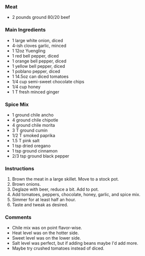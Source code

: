 ### Meat
- 2 pounds ground 80/20 beef

### Main Ingredients
- 1 large white onion, diced
- 4-ish cloves garlic, minced
- 1 12oz Yuengling
- 1 red bell pepper, diced
- 1 orange bell pepper, diced
- 1 yellow bell pepper, diced
- 1 poblano pepper, diced
- 1 14.5oz can diced tomatoes
- 1/4 cup semi-sweet chocolate chips
- 1/4 cup honey
- 1 T fresh minced ginger

### Spice Mix
- 1 ground chile ancho
- 4 ground chile chipotle
- 4 ground chile morita
- 3 T ground cumin
- 1/2 T smoked paprika
- 1.5 T pink salt
- 1 tsp dried oregano
- 1 tsp ground cinnamon
- 2/3 tsp ground black pepper

### Instructions
1. Brown the meat in a large skillet. Move to a stock pot.
2. Brown onions.
3. Deglaze with beer, reduce a bit. Add to pot.
4. Add tomatoes, peppers, chocolate, honey, garlic, and spice mix.
5. Simmer for at least half an hour.
6. Taste and tweak as desired.

### Comments
- Chile mix was on point flavor-wise.
- Heat level was on the hotter side.
- Sweet level was on the lower side.
- Salt level was perfect, but if adding beans maybe I'd add more.
- Maybe try crushed tomatoes instead of diced.
